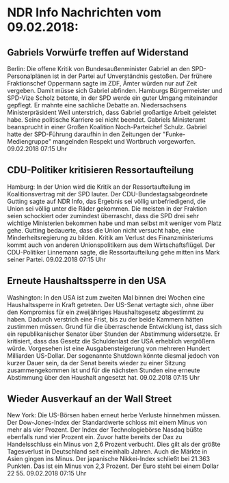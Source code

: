 # NDR Info Nachrichten vom 09.02.2018:


## Gabriels Vorwürfe treffen auf Widerstand
Berlin: Die offene Kritik von Bundesaußenminister Gabriel an den SPD-Personalplänen ist in der Partei auf Unverständnis gestoßen. Der frühere Fraktionschef Oppermann sagte im ZDF, Ämter würden nur auf Zeit vergeben. Damit müsse sich Gabriel abfinden. Hamburgs Bürgermeister und SPD-Vize Scholz betonte, in der SPD werde ein guter Umgang miteinander gepflegt. Er mahnte eine sachliche Debatte an. Niedersachsens Ministerpräsident Weil unterstrich, dass Gabriel großartige Arbeit geleistet habe. Seine politische Karriere sei nicht beendet. Gabriels Ministeramt beansprucht in einer Großen Koalition Noch-Parteichef Schulz. Gabriel hatte der SPD-Führung daraufhin in den Zeitungen der "Funke-Mediengruppe" mangelnden Respekt und Wortbruch vorgeworfen. 09.02.2018 07:15 Uhr 

## CDU-Politiker kritisieren Ressortaufteilung
Hamburg: In der Union wird die Kritik an der Ressortaufteilung im Koalitionsvertrag mit der SPD lauter. Der CDU-Bundestagsabgeordnete Gutting sagte auf NDR Info, das Ergebnis sei völlig unbefriedigend, die Union sei völlig unter die Räder gekommen. Die meisten in der Fraktion seien schockiert oder zumindest überrascht, dass die SPD drei sehr wichtige Ministerien bekommen habe und man selbst mit weniger vom Platz gehe. Gutting bedauerte, dass die Union nicht versucht habe, eine Minderheitsregierung zu bilden. Kritik am Verlust des Finanzministeriums kommt auch von anderen Unionspolitikern aus dem Wirtschaftsflügel. Der CDU-Politiker Linnemann sagte, die Ressortaufteilung gehe mitten ins Mark seiner Partei. 09.02.2018 07:15 Uhr 

## Erneute Haushaltssperre in den USA
Washington: In den USA ist zum zweiten Mal binnen drei Wochen eine Haushaltssperre in Kraft getreten. Der US-Senat vertagte sich, ohne über den Kompromiss für ein zweijähriges Haushaltsgesetz abgestimmt zu haben. Dadurch verstrich eine Frist, bis zu der beide Kammern hätten zustimmen müssen. Grund für die überraschende Entwicklung ist, dass sich ein republikanischer Senator über Stunden der Abstimmung widersetzte. Er kritisiert, dass das Gesetz die Schuldenlast der USA erheblich vergrößern würde. Vorgesehen ist eine Ausgabensteigerung von mehreren Hundert Milliarden US-Dollar. Der sogenannte Shutdown könnte diesmal jedoch von kurzer Dauer sein, da der Senat bereits wieder zu einer Sitzung zusammengekommen ist und für die nächsten Stunden eine erneute Abstimmung über den Haushalt angesetzt hat. 09.02.2018 07:15 Uhr 

## Wieder Ausverkauf an der Wall Street
New York: Die US-Börsen haben erneut herbe Verluste hinnehmen müssen. Der Dow-Jones-Index der Standardwerte schloss mit einem Minus von mehr als vier Prozent. Der Index der Technologiebörse Nasdaq büßte ebenfalls rund vier Prozent ein. Zuvor hatte bereits der Dax zu Handelsschluss ein Minus von 2,6 Prozent verbucht. Dies gilt als der größte Tagesverlust in Deutschland seit eineinhalb Jahren. Auch die Märkte in Asien gingen ins Minus. Der japanische Nikkei-Index schließt bei 21.363 Punkten. Das ist ein Minus von 2,3 Prozent. Der Euro steht bei einem Dollar 22 55. 09.02.2018 07:15 Uhr 
